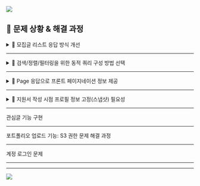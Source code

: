 <img src="https://capsule-render.vercel.app/api?type=waving&color=BDBDC8&height=150&section=header" />

## 📕 문제 상황 & 해결 과정

<!-- 모집글 리스트 응답 방식 개선 -->
<details>
<summary>🔹 모집글 리스트 응답 방식 개선</summary>

- **문제 상황**
  - 전체 모집글 목록을 불러오는 API에서 모든 데이터를 `List<ProjectSimpleResponse>` 형식으로 한 번에 반환하고 있었음.
  - 데이터가 많아질수록 응답 시간이 길어지고 메모리 사용량 증가로 인한 성능 저하 가능성이 있었음.

- **해결 방안**
  - 대용량 처리를 위해 페이지 번호(`page`)를 입력받아, 해당 `offset`에 맞춰 필요한 개수만큼 잘라 `List`에 담아 반환하도록 구현.
  - 불필요한 전체 데이터 반환을 피하고, 사용자가 요청한 범위의 데이터만 선별적으로 전달 → **응답 속도 및 리소스 사용 최적화**

</details>

---

<!-- 검색/정렬/필터링을 위한 동적 쿼리 구성 방법 선택 -->
<details>
<summary>🔹 검색/정렬/필터링을 위한 동적 쿼리 구성 방법 선택</summary>

- **문제 상황**
  - 필터링 / 검색 / 정렬 기능을 지원해야 함 → 이를 위해 **동적 쿼리 조건 구성** 필요.

- **고려한 방법**
  - `Specification`
  - `QueryDSL`

- **선택 기준**
  - 조건의 복잡성
  - 유지보수 용이성
  - 코드의 안정성 (타입 안정성 등)

- **선택**
  - 가독성, 타입 안정성, 유지보수성 측면에서 뛰어난 **QueryDSL**을 선택.

- **적용**
  - `QueryDSL`을 사용하여 Custom Repository 구현.
  - 동적 쿼리 조건을 구성해 필터링 / 검색 / 정렬 기능을 유연하게 처리.

</details>

---

<!-- Page 응답으로 프론트 페이지네이션 정보 제공 -->
<details>
<summary>🔹 Page 응답으로 프론트 페이지네이션 정보 제공</summary>

- **문제 상황**
  - 백엔드에서 페이지네이션을 적용했지만, 프론트엔드에서 **전체 페이지 수**와 **전체 데이터 수** 등의 정보를 확인할 수 없었음.

- **해결 방안**
  - 기존에는 `List<ProjectSimpleResponse>`만 응답했지만, `Page<ProjectSimpleResponse>`를 그대로 리턴하도록 변경.
  - Spring Data JPA의 `Page` 객체는 `totalPages`, `totalElements`, `number`, `size` 등의 메타데이터를 자동으로 포함.

- **결과**
  - 프론트는 응답 메타데이터를 활용해 **전체 페이지 수**, **현재 페이지 번호**, **다음 페이지 존재 여부** 등을 즉시 확인 가능.
  - 페이지네이션 UI 완전 구현 가능.

</details>

---

<!-- 지원서 작성 시점 프로필 정보 고정(스냅샷) 필요성 -->
<details>
<summary>🔹 지원서 작성 시점 프로필 정보 고정(스냅샷) 필요성</summary>

- **문제 상황**
  - `Application(지원서)` 객체는 작성 당시 사용자의 정보를 참조하기 위해 `Profile` 객체를 포함하고 있음.
  - 하지만 사용자가 지원서 작성 후 `Profile`을 수정하면, **이미 제출된 지원서의 정보까지 변경되는 문제** 발생.
  - 즉, **지원 당시의 프로필 상태**가 보존되지 않고 항상 최신 상태로 보여지는 문제가 있었음.

- **원인 분석**
  - `Application` 객체가 JPA 연관관계를 통해 `Profile`을 직접 참조.
  - `@Transactional` 범위 내에서 지연 로딩된 `Profile` 변경 → 연결된 모든 곳에서 해당 변경 내용 반영.
  - 지원서 제출 이후 지원자가 자신의 프로필을 변경하면, **이미 제출된 지원서 내용도 변경됨**.

- **해결 방안: Profile Snapshot 저장**
  - `Profile` 객체 전체를 **JSON 직렬화**하여 문자열 형태로 저장하도록 변경.
  - `Application` 도메인에 다음 메서드 추가:
    - `private String serializeProfile(Profile profile)`
    - `private Profile getProfileFromSnapshot()`
  - 직렬화/역직렬화에 **Jackson ObjectMapper** 사용:

    ```java
    objectMapper.writeValueAsString(profile); // 직렬화
    objectMapper.readValue(snapshot, Profile.class); // 역직렬화
    ```

<details>
<summary>추가 문제 발생 : 직렬화 시 연관된 필드 issue</summary>

- **문제 상황: @ElementCollection 연관 필드**
  - `Profile`에는 다음과 같은 연관된 컬렉션 필드 존재:
    - `techStacks` (예: 사용 기술 목록)
    - `workExperiences` (예: 경력 사항 등)
  - 이들은 `@ElementCollection`으로 별도 테이블에 저장됨 → **Lazy Loading**으로 인해 직렬화 시 자동 포함되지 않을 수 있음.
  - `ObjectMapper.writeValueAsString(profile)` 호출 시, JPA가 컬렉션을 아직 로딩하지 않았다면 `[]`로 직렬화됨.

- **해결 방안: 직렬화 전 강제 로딩**
  - 직렬화 전에 명시적으로 컬렉션 필드를 강제로 로딩해야 함:

    ```java
    // 직렬화 이전
    profile.getTechStacks().size();
    profile.getWorkExperiences().size();

    ObjectMapper.writeValueAsString(profile); // profile 객체 직렬화
    ```

  - 이렇게 하면 JPA가 컬렉션을 로딩한 상태로, **정확한 스냅샷 저장 가능**.

</details>
</details>

---

관심글 기능 구현

---

포트폴리오 업로드 기능: S3 권한 문제 해결 과정

---

계정 로그인 문제

---

---

<!-- 템플릿 -->
<!-- 
<details>
<summary>🔹 템플릿</summary>

<details>
<summary>템플릿</summary>
</details>

</details>
-->

<img src="https://capsule-render.vercel.app/api?type=waving&color=BDBDC8&height=150&section=footer" />
